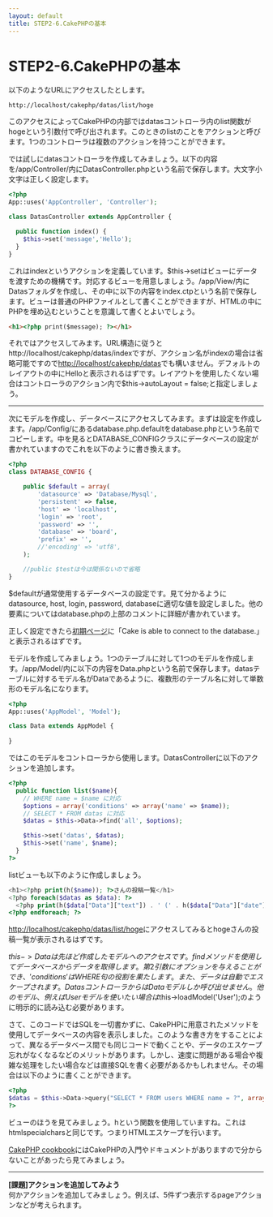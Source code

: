 ```yaml
---
layout: default
title: STEP2-6.CakePHPの基本
---
```

# STEP2-6.CakePHPの基本

以下のようなURLにアクセスしたとします。

    http://localhost/cakephp/datas/list/hoge

このアクセスによってCakePHPの内部ではdatasコントローラ内のlist関数がhogeという引数付で呼び出されます。このときのlistのことをアクションと呼びます。1つのコントローラは複数のアクションを持つことができます。

では試しにdatasコントローラを作成してみましょう。以下の内容を/app/Controller/内にDatasController.phpという名前で保存します。大文字小文字は正しく設定します。

```php
<?php
App::uses('AppController', 'Controller');

class DatasController extends AppController {

  public function index() {
    $this->set('message','Hello');
  }
}
```
これはindexというアクションを定義しています。$this->setはビューにデータを渡すための機構です。対応するビューを用意しましょう。/app/View/内にDatasフォルダを作成し、その中に以下の内容をindex.ctpという名前で保存します。ビューは普通のPHPファイルとして書くことができますが、HTMLの中にPHPを埋め込むということを意識して書くとよいでしょう。

```html
<h1><?php print($message); ?></h1>
```
それではアクセスしてみます。URL構造に従うとhttp://localhost/cakephp/datas/indexですが、アクション名がindexの場合は省略可能ですので[http://localhost/cakephp/datas](http://localhost/cakephp/datas)でも構いません。デフォルトのレイアウトの中にHelloと表示されるはずです。レイアウトを使用したくない場合はコントローラのアクション内で$this->autoLayout = false;と指定しましょう。

***

次にモデルを作成し、データベースにアクセスしてみます。まずは設定を作成します。/app/Config/にあるdatabase.php.defaultをdatabase.phpという名前でコピーします。中を見るとDATABASE_CONFIGクラスにデータベースの設定が書かれていますのでこれを以下のように書き換えます。

```php
<?php
class DATABASE_CONFIG {

	public $default = array(
		'datasource' => 'Database/Mysql',
		'persistent' => false,
		'host' => 'localhost',
		'login' => 'root',
		'password' => '',
		'database' => 'board',
		'prefix' => '',
		//'encoding' => 'utf8',
	);

	//public $testは今は関係ないので省略
}
```

$defaultが通常使用するデータベースの設定です。見て分かるようにdatasource, host, login, password, databaseに適切な値を設定しました。他の要素についてはdatabase.phpの上部のコメントに詳細が書かれています。

正しく設定できたら[初期ページ](http://localhost/cakephp/)に「Cake is able to connect to the database.」と表示されるはずです。

モデルを作成してみましょう。1つのテーブルに対して1つのモデルを作成します。/app/Model/内に以下の内容をData.phpという名前で保存します。datasテーブルに対するモデル名がDataであるように、複数形のテーブル名に対して単数形のモデル名になります。

```php
<?php
App::uses('AppModel', 'Model');

class Data extends AppModel {
  
}
```
ではこのモデルをコントローラから使用します。DatasControllerに以下のアクションを追加します。

```php
<?php
  public function list($name){
    // WHERE name = $name に対応
    $options = array('conditions' => array('name' => $name));
    // SELECT * FROM datas に対応
    $datas = $this->Data->find('all', $options);

    $this->set('datas', $datas);
    $this->set('name', $name);
  }
?>
```
listビューも以下のように作成しましょう。

```php
<h1><?php print(h($name)); ?>さんの投稿一覧</h1>
<?php foreach($datas as $data): ?>
  <?php print(h($data["Data"]["text"]) . ' (' . h($data["Data"]["date"]) . ')'); ?>
<?php endforeach; ?>
```
[http://localhost/cakephp/datas/list/hoge](http://localhost/cakephp/datas/list/hoge)にアクセスしてみるとhogeさんの投稿一覧が表示されるはずです。

$this->Dataは先ほど作成したモデルへのアクセスです。findメソッドを使用してデータベースからデータを取得します。第2引数にオプションを与えることができ、'conditions'はWHERE句の役割を果たします。また、データは自動でエスケープされます。DatasコントローラからはDataモデルしか呼び出せません。他のモデル、例えばUserモデルを使いたい場合は$this->loadModel('User');のように明示的に読み込む必要があります。

さて、このコードではSQLを一切書かずに、CakePHPに用意されたメソッドを使用してデータベースの内容を表示しました。このような書き方をすることによって、異なるデータベース間でも同じコードで動くことや、データのエスケープ忘れがなくなるなどのメリットがあります。しかし、速度に問題がある場合や複雑な処理をしたい場合などは直接SQLを書く必要があるかもしれません。その場合は以下のように書くことができます。

```php
<?php
$datas = $this->Data->query("SELECT * FROM users WHERE name = ?", array($name));
?>
```

ビューのほうを見てみましょう。hという関数を使用していますね。これはhtmlspecialcharsと同じです。つまりHTMLエスケープを行います。

[CakePHP cookbook](http://book.cakephp.org/2.0/ja/)にはCakePHPの入門やドキュメントがありますので分からないことがあったら見てみましょう。

***

**[課題]アクションを追加してみよう**  
何かアクションを追加してみましょう。例えば、5件ずつ表示するpageアクションなどが考えられます。